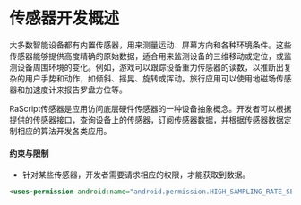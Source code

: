 # 传感器开发概述

大多数智能设备都有内置传感器，用来测量运动、屏幕方向和各种环境条件。这些传感器能够提供高度精确的原始数据，适合用来监测设备的三维移动或定位，或监测设备周围环境的变化。例如，游戏可以跟踪设备重力传感器的读数，以推断出复杂的用户手势和动作，如倾斜、摇晃、旋转或挥动。旅行应用可以使用地磁场传感器和加速度计来报告罗盘方位等。

RaScript传感器是应用访问底层硬件传感器的一种设备抽象概念。开发者可以根据提供的传感器接口，查询设备上的传感器，订阅传感器数据，并根据传感器数据定制相应的算法开发各类应用。

#### 约束与限制

* 针对某些传感器，开发者需要请求相应的权限，才能获取到数据。

```xml
<uses-permission android:name="android.permission.HIGH_SAMPLING_RATE_SENSORS"/>
```

